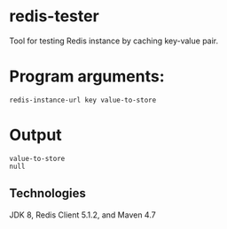# redis-tester
Tool for testing Redis instance by caching key-value pair.

# Program arguments:
```
redis-instance-url key value-to-store
```

# Output
```
value-to-store
null
```

## Technologies
JDK 8, Redis Client 5.1.2, and Maven 4.7
